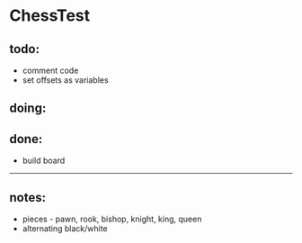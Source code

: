 # ChessTest

## todo:

* comment code
* set offsets as variables

## doing:


## done:

* build board

--------------------

## notes:

* pieces - pawn, rook, bishop, knight, king, queen
* alternating black/white